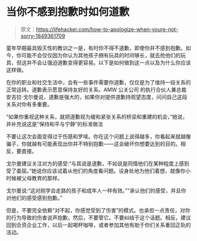 # 当你不感到抱歉时如何道歉

> 原文：<https://lifehacker.com/how-to-apologize-when-youre-not-sorry-1849361709>

童年早期最具毁灭性的教训之一是，有时你不得不道歉，即使你并不感到抱歉。如今，你可能不会仅仅因为你认为其他孩子拥有玩具的时间够长，就去抢他们的玩具，但这并不会让强迫道歉变得更容易。以下是如何做到这一点以及为什么你应该这样做。



在你的职业和社交生活中，会有一些事件需要你道歉，仅仅是为了维持一段关系的正常运转。道歉表示愿意保持友好的关系。AMW 公关公司 的执行合伙人兼总裁安吉拉·戈尔曼说，道歉是强大的，如果你对提供道歉持观望态度，问问自己这段关系对你有多重要。

“如果你重视这种关系，就把道歉视为缓和紧张关系的桥梁和重建的机会，”她说，并补充说这是“保持和平与宁静”的标准做法

不要让这次会面变得过于伤感和罗嗦。你在这个问题上说得越多，你看起来就越像骗子，你就越有可能表现出你并不特别抱歉——这会破坏你想要达到的目的。相反，要直接。

戈尔曼建议关注对方的感受:“与其说是道歉，不如说是同情他们在某种程度上感到受了委屈。”她说你应该试着从他们的角度看问题。设身处地为他们着想，就像你小时候被父母教育的那样。

戈尔曼说:“这对刚学会走路的孩子和成年人一样有效。”“承认他们的感受，并且你对他们的感受感到抱歉。”

但是，不要完全依赖“对不起，你感觉受到了伤害”的模式。也承担一点责任，对你的行为导致的伤害说声抱歉。然后，不要管它。不要纠结于这个话题。相反，建议回到合资企业工作，以后一起喝杯咖啡，或者参加其他有助于你们关系重回正轨的活动。